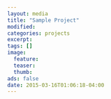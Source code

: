 ```yaml
---
layout: media
title: "Sample Project"
modified:
categories: projects
excerpt:
tags: []
image:
  feature:
  teaser:
  thumb:
ads: false
date: 2015-03-16T01:06:18-04:00
---
```


